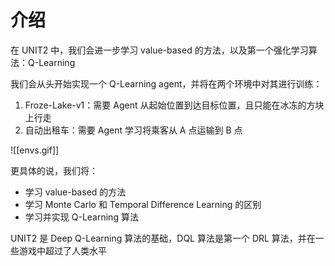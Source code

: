 # 介绍

在 UNIT2 中，我们会进一步学习 value-based 的方法，以及第一个强化学习算法：Q-Learning

我们会从头开始实现一个 Q-Learning agent，并将在两个环境中对其进行训练：
1. Froze-Lake-v1：需要 Agent 从起始位置到达目标位置，且只能在冰冻的方块上行走
2. 自动出租车：需要 Agent 学习将乘客从 A 点运输到 B 点

![[envs.gif]]

更具体的说，我们将：
- 学习 value-based 的方法
- 学习 Monte Carlo 和 Temporal Difference Learning 的区别
- 学习并实现 Q-Learning 算法

UNIT2 是 Deep Q-Learning 算法的基础，DQL 算法是第一个 DRL 算法，并在一些游戏中超过了人类水平